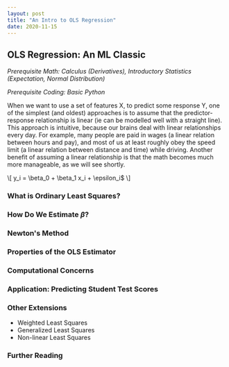 ```yaml
---
layout: post
title: "An Intro to OLS Regression"
date: 2020-11-15
---
```


## OLS Regression: An ML Classic

_Prerequisite Math: Calculus (Derivatives), Introductory Statistics (Expectation, Normal Distribution)_

_Prerequisite Coding: Basic Python_


When we want to use a set of features X, to predict some response Y, one of the simplest (and oldest) approaches is to assume that
the predictor-response relationship is linear (ie can be modelled well with a straight line). This approach is intuitive, because
our brains deal with linear relationships every day. For example, many people are paid in wages (a linear relation between hours and pay), 
and most of us at least roughly obey the speed limit (a linear relation between distance and time) while driving. Another benefit of 
assuming a linear relationship is that the math becomes much more manageable, as we will see shortly.

\\[ y_i = \beta_0 + \beta_1 x_i + \epsilon_i$ \\]

### What is Ordinary Least Squares?

### How Do We Estimate $\beta$?

### Newton's Method

### Properties of the OLS Estimator

### Computational Concerns

### Application: Predicting Student Test Scores

### Other Extensions
- Weighted Least Squares
- Generalized Least Squares
- Non-linear Least Squares

### Further Reading

